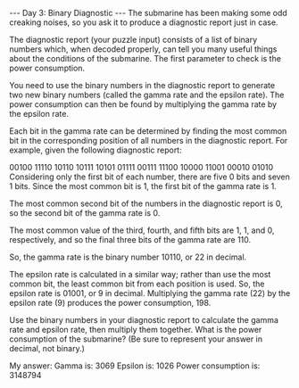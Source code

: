 --- Day 3: Binary Diagnostic ---
The submarine has been making some odd creaking noises, so you ask it to produce a diagnostic report just in case.

The diagnostic report (your puzzle input) consists of a list of binary numbers which, when decoded properly, can tell you many useful things about the conditions of the submarine. The first parameter to check is the power consumption.

You need to use the binary numbers in the diagnostic report to generate two new binary numbers (called the gamma rate and the epsilon rate). The power consumption can then be found by multiplying the gamma rate by the epsilon rate.

Each bit in the gamma rate can be determined by finding the most common bit in the corresponding position of all numbers in the diagnostic report. For example, given the following diagnostic report:

00100
11110
10110
10111
10101
01111
00111
11100
10000
11001
00010
01010
Considering only the first bit of each number, there are five 0 bits and seven 1 bits. Since the most common bit is 1, the first bit of the gamma rate is 1.

The most common second bit of the numbers in the diagnostic report is 0, so the second bit of the gamma rate is 0.

The most common value of the third, fourth, and fifth bits are 1, 1, and 0, respectively, and so the final three bits of the gamma rate are 110.

So, the gamma rate is the binary number 10110, or 22 in decimal.

The epsilon rate is calculated in a similar way; rather than use the most common bit, the least common bit from each position is used. So, the epsilon rate is 01001, or 9 in decimal. Multiplying the gamma rate (22) by the epsilon rate (9) produces the power consumption, 198.

Use the binary numbers in your diagnostic report to calculate the gamma rate and epsilon rate, then multiply them together. What is the power consumption of the submarine? (Be sure to represent your answer in decimal, not binary.)

My answer:
Gamma is: 3069
Epsilon is: 1026
Power consumption is: 3148794